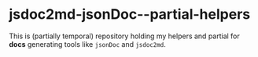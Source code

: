 # jsdoc2md-jsonDoc--partial-helpers
This is (partially temporal) repository holding my helpers and partial for **docs** generating tools like `jsonDoc` and `jsdoc2md`.